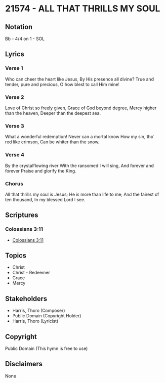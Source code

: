 # 21574 - ALL THAT THRILLS MY SOUL

## Notation

Bb - 4/4 on 1 - SOL

## Lyrics

### Verse 1

Who can cheer the heart like Jesus, By His presence all divine? True and tender, pure and precious, O how blest to call Him mine!

### Verse 2

Love of Christ so freely given, Grace of God beyond degree, Mercy higher than the heaven, Deeper than the deepest sea.

### Verse 3

What a wonderful redemption! Never can a mortal know How my sin, tho' red like crimson, Can be whiter than the snow.

### Verse 4

By the crystalflowing river With the ransomed I will sing, And forever and forever Praise and glorify the King.


### Chorus

All that thrills my soul is Jesus; He is more than life to me; And the fairest of ten thousand, In my blessed Lord I see.



## Scriptures

### Colossians 3:11

- [Colossians 3:11](https://www.biblegateway.com/passage/?search=Colossians%203%3A11)


## Topics

- Christ
- Christ - Redeemer
- Grace
- Mercy

## Stakeholders

- Harris, Thoro  (Composer)
- Public Domain (Copyright Holder)
- Harris, Thoro  (Lyricist)

## Copyright

Public Domain
(This hymn is free to use)

## Disclaimers

None

